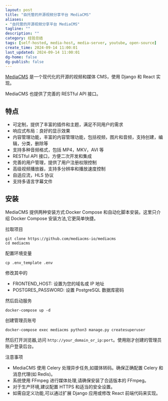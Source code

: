 ```yaml
---
layout: post
title: "自托管的开源视频分享平台 MediaCMS"
aliases:
- "自托管的开源视频分享平台 MediaCMS"
tagline: ""
description: ""
category: 经验总结
tags: [self-hosted, media-host, media-server, youtube, open-source]
create_time: 2024-09-14 11:00:01
last_updated: 2024-09-14 11:00:01
dg-home: false
dg-publish: false
---
```


[MediaCMS](https://github.com/mediacms-io/mediacms) 是一个现代化的开源的视频和媒体 CMS，使用 Django 和 React 实现。

MediaCMS 也提供了完善的 RESTful API 接口。

## 特点

- 可定制，提供了丰富的插件和主题，满足不同用户的需求
- 响应式布局：良好的显示效果
- 内容管理功能，丰富的内容管理功能，包括视频，图片和音频，支持创建，编辑，分类，删除等
- 支持多种音频格式，包括 MP4，MKV，AVI 等
- RESTful API 接口，方便二次开发和集成
- 完善的用户管理，提供了用户注册权限控制
- 高级视频播放器，支持多分辨率和播放速度控制
- 自适应流，HLS 协议
- 支持多语言字幕文件

## 安装

MediaCMS 提供两种安装方式:Docker Compose 和自动化脚本安装。这里只介绍 Docker Compose 安装方法,它更简单快捷。

拉取项目

```
git clone https://github.com/mediacms-io/mediacms
cd mediacms
```

配置环境变量

```
cp .env_template .env
```

修改其中的

- FRONTEND_HOST: 设置为您的域名或 IP 地址
- POSTGRES_PASSWORD: 设置 PostgreSQL 数据库密码

然后启动服务

```
docker-compose up -d
```

创建管理员账号

```
docker-compose exec mediacms python3 manage.py createsuperuser
```

然后打开浏览器,访问 `http://your_domain_or_ip:port`。使用刚才创建的管理员账户登录后台。

注意事项

- MediaCMS 使用 Celery 处理异步任务,如媒体转码。确保正确配置 Celery 和消息代理(如 Redis)。
- 系统使用 FFmpeg 进行媒体处理,请确保安装了合适版本的 FFmpeg。
- 对于生产环境,建议配置 HTTPS 和适当的安全设置。
- 如需自定义功能,可以通过扩展 Django 应用或修改 React 前端代码来实现。
